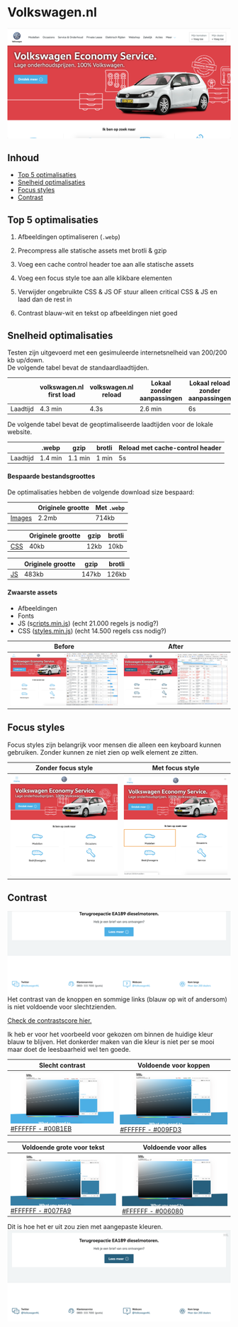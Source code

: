 <!--

 __    __   _______  __       __        ______   
|  |  |  | |   ____||  |     |  |      /  __  \  
|  |__|  | |  |__   |  |     |  |     |  |  |  |
|   __   | |   __|  |  |     |  |     |  |  |  |
|  |  |  | |  |____ |  `----.|  `----.|  `--'  |
|__|  |__| |_______||_______||_______| \______/  

.___________. __    __   _______ .______       _______
|           ||  |  |  | |   ____||   _  \     |   ____|
`---|  |----`|  |__|  | |  |__   |  |_)  |    |  |__   
    |  |     |   __   | |   __|  |      /     |   __|  
    |  |     |  |  |  | |  |____ |  |\  \----.|  |____
    |__|     |__|  |__| |_______|| _| `._____||_______|


-->

# Volkswagen.nl
![screenshot](bin/screenshot.png)

## Inhoud
* [Top 5 optimalisaties](#top-5-optimalisaties)
* [Snelheid optimalisaties](#snelheid-optimalisaties)
* [Focus styles](#focus-styles)
* [Contrast](#contrast)

## Top 5 optimalisaties
1. Afbeeldingen optimaliseren (`.webp`)
2. Precompress alle statische assets met brotli & gzip
3. Voeg een cache control header toe aan alle statische assets
4. Voeg een focus style toe aan alle klikbare elementen
5. Verwijder ongebruikte CSS & JS OF stuur alleen critical CSS & JS en laad dan de rest in


6. Contrast blauw-wit en tekst op afbeeldingen niet goed

## Snelheid optimalisaties
Testen zijn uitgevoerd met een gesimuleerde internetsnelheid van 200/200 kb up/down.  
De volgende tabel bevat de standaardlaadtijden.

| | volkswagen.nl first load | volkswagen.nl reload | Lokaal zonder aanpassingen | Lokaal reload zonder aanpassingen |
| --- | --- | --- | --- | --- |
| Laadtijd | 4.3 min | 4.3s | 2.6 min | 6s |

De volgende tabel bevat de geoptimaliseerde laadtijden voor de lokale website.

|  | .webp | gzip | brotli | Reload met cache-control header |
| --- | --- | --- | --- | --- |
| Laadtijd | 1.4 min | 1.1 min | 1 min | 5s |

#### Bespaarde bestandsgroottes
De optimalisaties hebben de volgende download size bespaard:

|  | Originele grootte | Met `.webp` |
| --- | --- | --- |
| [Images](static/images) | 2.2mb | 714kb |

|  | Originele grootte | gzip | brotli |
| --- | --- | --- | --- |
| [CSS](static/css) | 40kb | 12kb | 10kb |

|  | Originele grootte | gzip | brotli |
| --- | --- | --- | --- |
| [JS](static/js) | 483kb | 147kb | 126kb |

#### Zwaarste assets
* Afbeeldingen
* Fonts
* JS (s[cripts.min.js](static/js/cripts.min.js)) (echt 21.000 regels js nodig?)
* CSS ([styles.min.js](static/css/styles.min.js)) (echt 14.500 regels css nodig?)

| Before | After |
| --- | --- |
| ![speed before changes](bin/local-no-changes.png) | ![speed after changes](bin/local-all-changes.png) |

## Focus styles
Focus styles zijn belangrijk voor mensen die alleen een keyboard kunnen gebruiken. Zonder kunnen ze niet zien op welk element ze zitten.

| Zonder focus style | Met focus style |
| --- | --- |
| ![zonder focus](bin/no-focus.png) | ![met focus](bin/focus.png) |

## Contrast
![slecht contrast](bin/bad-contrast.png)
Het contrast van de knoppen en sommige links (blauw op wit of andersom) is niet voldoende voor slechtzienden.

[Check de contrastscore hier.](color.review/check/FFFFFF-00B1EB)

Ik heb er voor het voorbeeld voor gekozen om binnen de huidige kleur blauw te blijven. Het donkerder maken van die kleur is niet per se mooi maar doet de leesbaarheid wel ten goede.

| Slecht contrast | Voldoende voor koppen |
| --- | --- |
| [![contrast](bin/contrast.png)](color.review/check/FFFFFF-00B1EB) [#FFFFFF - #00B1EB](color.review/check/FFFFFF-00B1EB) | [![contrast](bin/contrast-headlines.png)](color.review/check/FFFFFF-009FD3) [#FFFFFF - #009FD3](color.review/check/FFFFFF-009FD3) |

| Voldoende grote voor tekst | Voldoende voor alles |
| --- | --- |
| [![contrast](bin/contrast-text.png)](color.review/check/FFFFFF-007FA9) [#FFFFFF - #007FA9](color.review/check/FFFFFF-007FA9) | [![contrast](bin/contrast-all-text.png)](color.review/check/FFFFFF-006080) [#FFFFFF - #006080](color.review/check/FFFFFF-006080) |

Dit is hoe het er uit zou zien met aangepaste kleuren.
![good-contrast](bin/good-contrast.png)
